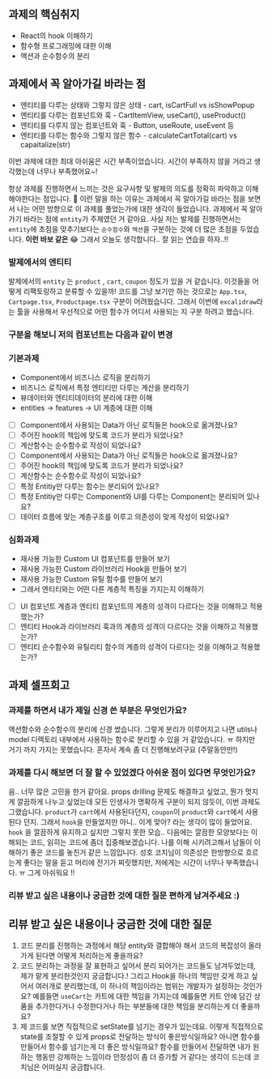 ## 과제의 핵심취지

- React의 hook 이해하기
- 함수형 프로그래밍에 대한 이해
- 액션과 순수함수의 분리

## 과제에서 꼭 알아가길 바라는 점

- 엔티티를 다루는 상태와 그렇지 않은 상태 - cart, isCartFull vs isShowPopup
- 엔티티를 다루는 컴포넌트와 훅 - CartItemView, useCart(), useProduct()
- 엔티티를 다루지 않는 컴포넌트와 훅 - Button, useRoute, useEvent 등
- 엔티티를 다루는 함수와 그렇지 않은 함수 - calculateCartTotal(cart) vs capaitalize(str)

이번 과제에 대한 최대 아쉬움은 시간 부족이었습니다. 시간이 부족하지 않을 거라고 생각했는데 너무나 부족했어요~!

항상 과제를 진행하면서 느끼는 것은 요구사항 및 발제의 의도를 정확히 파악하고 이해해야한다는 점입니다. 🤔 이런 말을 하는 이유는 과제에서 꼭 알아가길 바라는 점을 보면서 나는 어떤 방향으로 이 과제를 풀었는가에 대한 생각이 들었습니다. 과제에서 꼭 알아가기 바라는 점에 `entity`가  주제였던 거 같아요. 사실 저는 발제를 진행하면서는 `entity`에 초점을 맞추기보다는 `순수함수`와 `액션`을 구분하는 것에 더 많은 초점을 두었습니다. **이런 바보 같은** 😂 그래서 오늘도 생각합니다.. 잘 읽는 연습을 하자..!!

### 발제에서의 엔티티
발제에서의 `entity` 는 `product` , `cart`, `coupon` 정도가 있을 거 같습니다. 이것들을 어떻게 리팩토링하고 분류할 수 있을까! 코드를 그냥 보기만 하는 것으로는 `App.tsx`, `Cartpage.tsx`, `Productpage.tsx` 구분이 어려웠습니다. 그래서 이번에 `excalidraw`라는 툴을 사용해서 우선적으로 어떤 함수가 어디서 사용되는 지 구분 하려고 했습니다.

### 구분을 해보니 저의 컴포넌트는 다음과 같이 변경


### 기본과제

- Component에서 비즈니스 로직을 분리하기
- 비즈니스 로직에서 특정 엔티티만 다루는 계산을 분리하기
- 뷰데이터와 엔티티데이터의 분리에 대한 이해
- entities -> features -> UI 계층에 대한 이해

- [ ] Component에서 사용되는 Data가 아닌 로직들은 hook으로 옮겨졌나요?
- [ ] 주어진 hook의 책임에 맞도록 코드가 분리가 되었나요?
- [ ] 계산함수는 순수함수로 작성이 되었나요?
- [ ] Component에서 사용되는 Data가 아닌 로직들은 hook으로 옮겨졌나요?
- [ ] 주어진 hook의 책임에 맞도록 코드가 분리가 되었나요?
- [ ] 계산함수는 순수함수로 작성이 되었나요?
- [ ] 특정 Entitiy만 다루는 함수는 분리되어 있나요?
- [ ] 특정 Entitiy만 다루는 Component와 UI를 다루는 Component는 분리되어 있나요?
- [ ] 데이터 흐름에 맞는 계층구조를 이루고 의존성이 맞게 작성이 되었나요?

### 심화과제

- 재사용 가능한 Custom UI 컴포넌트를 만들어 보기
- 재사용 가능한 Custom 라이브러리 Hook을 만들어 보기
- 재사용 가능한 Custom 유틸 함수를 만들어 보기
- 그래서 엔티티와는 어떤 다른 계층적 특징을 가지는지 이해하기

- [ ] UI 컴포넌트 계층과 엔티티 컴포넌트의 계층의 성격이 다르다는 것을 이해하고 적용했는가?
- [ ] 엔티티 Hook과 라이브러리 훅과의 계층의 성격이 다르다는 것을 이해하고 적용했는가?
- [ ] 엔티티 순수함수와 유틸리티 함수의 계층의 성격이 다르다는 것을 이해하고 적용했는가?

## 과제 셀프회고

<!-- 과제에 대한 회고를 작성해주세요 -->

### 과제를 하면서 내가 제일 신경 쓴 부분은 무엇인가요?
액션함수와 순수함수의 분리에 신경 썼습니다. 그렇게 분리가 이루어지고 나면 utils나 model 디렉토리 내부에서 사용하는 함수로 분리할 수 있을 거 같았습니다. ㅠ 하지만 거기 까지 가지는 못했습니다. 혼자서 계속 좀 더 진행해보려구요 (주말동안만!)

### 과제를 다시 해보면 더 잘 할 수 있었겠다 아쉬운 점이 있다면 무엇인가요?
음.. 너무 많은 고민을 한거 같아요. props drilling 문제도 해결하고 싶었고, 뭔가 멋지게 깔끔하게 나누고 싶었는데 모든 인생사가 명확하게 구분이 되지 않듯이, 이번 과제도 그랬습니다. `product`가 `cart`에서 사용된다던지, `coupon`이 `product`와 `cart`에서 사용된다 던지. 그래서 `hook`을 만들었지만 아니.. 이게 맞아? 라는 생각이 많이 들었어요. `hook` 을 깔끔하게 유지하고 싶지만 그렇지 못한 모습.. 다음에는 깔끔한 모양보다는 이해되는 코드, 읽히는 코드에 좀더 집중해보겠습니다. 나를 이해 시키려고해서 남들이 이해하기 좋은 코드를 놓친거 같은 느낌입니다. 성호 코치님이 의존성은 한방향으로 흐르는게 좋다는 말을 듣고 머리에 전기가 찌릿했지만, 저에게는 시간이 너무나 부족했습니다. ㅠ 그게 아쉬워요 !! 

### 리뷰 받고 싶은 내용이나 궁금한 것에 대한 질문 편하게 남겨주세요 :)

## 리뷰 받고 싶은 내용이나 궁금한 것에 대한 질문
1. 코드 분리를 진행하는 과정에서 해당 entity와 결합해야 해서 코드의 복잡성이 올라가게 된다면 어떻게 처리하는게 좋을까요?
2. 코드 분리하는 과정을 잘 표현하고 싶어서 분리 되어가는 코드들도 남겨두었는데, 제가 맡게 분리한것인지 궁금합니다.! 그리고 Hook을 하나의 책임만 갖게 하고 싶어서 여러개로 분리했는데, 이 하나의 책임이라는 범위는 개발자가 설정하는 것인가요? 예를들면 `useCart`는 카트에 대한 책임을 가지는데 예를들면 카트 안에 담긴 상품을 추가한다거나 수정한다거나 하는 부분들에 대한 책임을 분리하는게 더 좋을까요?
3. 제 코드를 보면 직접적으로 setState를 넘기는 경우가 있는데요. 이렇게 직접적으로 state를 조절할 수 있게 props로 전달하는 방식이 좋은방식일까요? 아니면 함수를 만들어서 함수를 넘기는게 더 좋은 방식일까요? 함수를 만들어서 전달하면 내가 원하는 행동만 강제하는 느낌이라 안정성이 좀 더 증가할 거 같다는 생각이 드는데 코치님은 어떠실지 궁금합니다.
